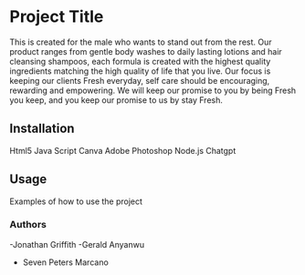 # Project Title

This is created for the male who wants to stand out from the rest. Our product ranges from gentle body washes to daily lasting lotions and hair cleansing shampoos, each formula is created with the highest quality ingredients matching the high quality of life that you live. Our focus is keeping our clients Fresh everyday, self care should be encouraging, rewarding and empowering. We will keep our promise to you by being Fresh you keep, and you keep our promise to us by stay Fresh. 

## Installation
Html5
Java Script
Canva
Adobe Photoshop
Node.js
Chatgpt 

## Usage

Examples of how to use the project

### Authors

-Jonathan Griffith 
-Gerald Anyanwu
- Seven Peters Marcano
